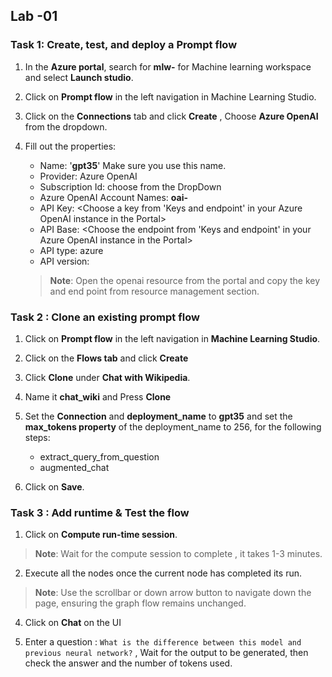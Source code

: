 ## Lab -01 


### Task 1: Create, test, and deploy a Prompt flow


1. In the **Azure portal**, search for **mlw-<inject key="DeploymentID" enableCopy="false"></inject>** for Machine learning workspace and select **Launch studio**.

2. Click on **Prompt flow** in the left navigation in Machine Learning Studio.

3. Click on the **Connections** tab and click **Create** , Choose **Azure OpenAI** from the dropdown.

4. Fill out the properties:
    - Name: '**gpt35**' Make sure you use this name.
    - Provider: Azure OpenAI
    - Subscription Id: choose from the DropDown
    - Azure OpenAI Account Names: **oai-<inject key="DeploymentID" enableCopy="false"></inject>**
    - API Key: <Choose a key from 'Keys and endpoint' in your Azure OpenAI instance in the Portal>
    - API Base: <Choose the endpoint from 'Keys and endpoint' in your Azure OpenAI instance in the Portal>
    - API type: azure
    - API version:

   >**Note**: Open the openai resource from the portal and copy the key and end point from resource management section.

### Task 2 : Clone an existing prompt flow

1. Click on **Prompt flow** in the left navigation in **Machine Learning Studio**.
   
2. Click on the **Flows tab** and click **Create**
 
3. Click **Clone** under **Chat with Wikipedia**.

4. Name it **chat_wiki** and Press **Clone**
   
5. Set the **Connection** and **deployment_name** to **gpt35** and set the **max_tokens property** of the deployment_name to 256, for the following 
    steps:
    - extract_query_from_question
    - augmented_chat
      
8. Click on **Save**.

### Task 3 : Add runtime & Test the flow

1. Click on **Compute run-time session**.

>**Note**: Wait for the compute session to complete , it takes 1-3 minutes.

2. Execute all the nodes once the current node has completed its run.

>**Note**: Use the scrollbar or down arrow button to navigate down the page, ensuring the graph flow remains unchanged.

4. Click on **Chat** on the UI

5. Enter a question : `What is the difference between this model and previous neural network?` , Wait for the output to be generated, then check the answer and the number of tokens used.


